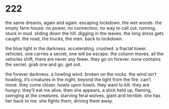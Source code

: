 # 222

the same dreams, again and again. escaping lockdown. the wet woods. the empty farm house. no power, no connection, no way to call out. running. stuck in mud. sliding down the hill. digging in the leaves. the long dress gets caught. the road, the trucks, the men. back to lockdown.

the blue light in the darkness. accelerating. crushed. a fractal tower. vehicles. one carries a secret, one will be escape. the column moves, all the vehicles shift, there are never any fewer. they go on forever. none contains the secret. grab one and go. get out.

the forever darkness. a howling wind. broken on the rocks. the wind isn’t howling, it’s creatures in the night, beyond the light from the fire. can’t move. they come closer. howls upon howls. they want to kill. they are hungry. they’ll eat me alive. then she appears, a stick held up, flaming, swinging at the creatures. starving feral wolves, giant and terrible. she has her back to me. she fights them, driving them away.
